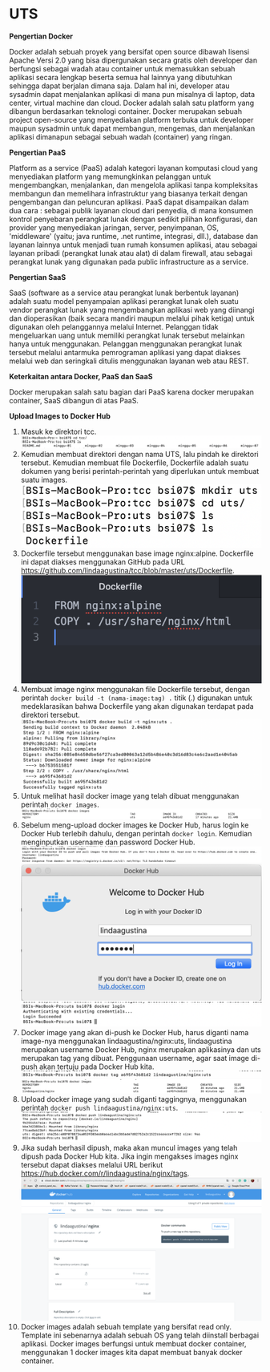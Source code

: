 # UTS

**Pengertian Docker**

Docker adalah sebuah proyek yang bersifat open source dibawah lisensi Apache Versi 2.0 yang bisa dipergunakan secara gratis oleh developer dan berfungsi sebagai wadah atau container untuk memasukkan sebuah aplikasi secara lengkap beserta semua hal lainnya yang dibutuhkan sehingga dapat berjalan dimana saja.
Dalam hal ini, developer atau sysadmin dapat menjalankan aplikasi di mana pun misalnya di laptop, data center, virtual machine dan cloud.
Docker adalah salah satu platform yang dibangun berdasarkan teknologi container.
Docker merupakan sebuah project open-source yang menyediakan platform terbuka untuk developer maupun sysadmin untuk dapat membangun, mengemas, dan menjalankan aplikasi dimanapun sebagai sebuah wadah (container) yang ringan.

**Pengertian PaaS**

Platform as a service (PaaS) adalah kategori layanan komputasi cloud yang menyediakan platform yang memungkinkan pelanggan untuk mengembangkan, menjalankan, dan mengelola aplikasi tanpa kompleksitas membangun dan memelihara infrastruktur yang biasanya terkait dengan pengembangan dan peluncuran aplikasi.
PaaS dapat disampaikan dalam dua cara :
sebagai publik layanan cloud dari penyedia, di mana konsumen kontrol penyebaran perangkat lunak dengan sedikit pilihan konfigurasi, dan provider yang menyediakan jaringan, server, penyimpanan, OS, 'middleware' (yaitu; java runtime, .net runtime, integrasi, dll.), database dan layanan lainnya untuk menjadi tuan rumah konsumen aplikasi,
atau sebagai layanan pribadi (perangkat lunak atau alat) di dalam firewall, atau sebagai perangkat lunak yang digunakan pada public infrastructure as a service.

**Pengertian SaaS**

SaaS (software as a service atau perangkat lunak berbentuk layanan) adalah suatu model penyampaian aplikasi perangkat lunak oleh suatu vendor perangkat lunak yang mengembangkan aplikasi web yang diinangi dan dioperasikan (baik secara mandiri maupun melalui pihak ketiga) untuk digunakan oleh pelanggannya melalui Internet.
Pelanggan tidak mengeluarkan uang untuk memiliki perangkat lunak tersebut melainkan hanya untuk menggunakan. Pelanggan menggunakan perangkat lunak tersebut melalui antarmuka pemrograman aplikasi yang dapat diakses melalui web dan seringkali ditulis menggunakan layanan web atau REST.

**Keterkaitan antara Docker, PaaS dan SaaS**

Docker merupakan salah satu bagian dari PaaS karena docker merupakan container, SaaS dibangun di atas PaaS.

**Upload Images to Docker Hub**

1. Masuk ke direktori tcc.
![](img/1.png)
2. Kemudian membuat direktori dengan nama UTS, lalu pindah ke direktori tersebut. Kemudian membuat file Dockerfile, Dockerfile adalah suatu dokumen yang berisi perintah-perintah yang diperlukan untuk membuat suatu images.
![](img/2.png)
3. Dockerfile tersebut menggunakan base image nginx:alpine. Dockerfile ini dapat diakses menggunakan GitHub pada URL https://github.com/lindaagustina/tcc/blob/master/uts/Dockerfile.
![](img/12.png)
4. Membuat image nginx menggunakan file Dockerfile tersebut, dengan perintah `docker build -t (nama-image:tag) .` titik (.) digunakan untuk medeklarasikan bahwa Dockerfile yang akan digunakan terdapat pada direktori tersebut.
![](img/3.png)
5. Untuk melihat hasil docker image yang telah dibuat menggunakan perintah `docker images`.
![](img/4.png)
6. Sebelum meng-upload docker images ke Docker Hub, harus login ke Docker Hub terlebih dahulu, dengan perintah `docker login`. Kemudian menginputkan username dan password Docker Hub.
![](img/6.png)
![](img/5.png)
![](img/7.png)
7. Docker image yang akan di-push ke Docker Hub, harus diganti nama image-nya menggunakan lindaagustina/nginx:uts, lindaagustina merupakan username Docker Hub, nginx merupakan aplikasinya dan uts merupakan tag yang dibuat. Penggunaan username, agar saat image di-push akan tertuju pada Docker Hub kita.
![](img/8.png)
![](img/9.png)
8. Upload docker image yang sudah diganti taggingnya, menggunakan perintah `docker push lindaagustina/nginx:uts`.
![](img/10.png)
9. Jika sudah berhasil dipush, maka akan muncul images yang telah dipush pada Docker Hub kita. Jika ingin mengakses images nginx tersebut dapat diakses melalui URL berikut https://hub.docker.com/r/lindaagustina/nginx/tags.
![](img/11.png)
10. Docker images adalah sebuah template yang bersifat read only. Template ini sebenarnya adalah sebuah OS yang telah diinstall berbagai aplikasi. Docker images berfungsi untuk membuat docker container, menggunakan 1 docker images kita dapat membuat banyak docker container.
